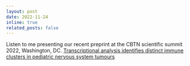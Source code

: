 ```yaml
---
layout: post
date: 2022-11-24
inline: true
related_posts: false
---
```


Listen to me presenting our recent preprint at the CBTN scientific summit 2022, Washington, DC. <a href="https://www.youtube.com/watch?v=EauYUzwsXqw&ab_channel=Children%27sBrainTumorNetworkCBTN">Transcriptional analysis identifies distinct immune clusters in pediatric nervous system tumours</a>
